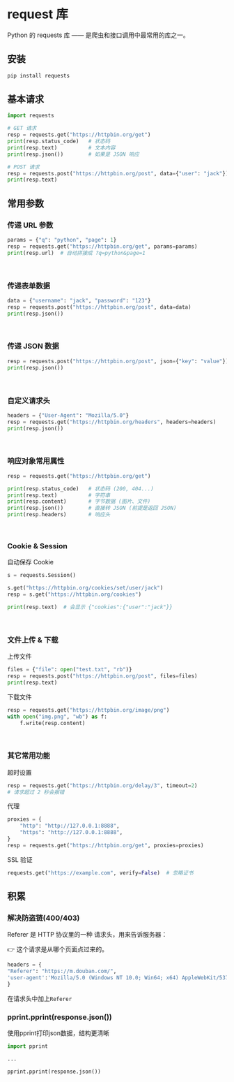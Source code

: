 # request 库  

Python 的 requests 库 —— 是爬虫和接口调用中最常用的库之一。  


## 安装  

```bash
pip install requests
```

## 基本请求

```py
import requests

# GET 请求
resp = requests.get("https://httpbin.org/get")
print(resp.status_code)   # 状态码
print(resp.text)          # 文本内容
print(resp.json())        # 如果是 JSON 响应
```

```py
# POST 请求
resp = requests.post("https://httpbin.org/post", data={"user": "jack"})
print(resp.text)
```

## 常用参数  

### 传递 URL 参数

```py
params = {"q": "python", "page": 1}
resp = requests.get("https://httpbin.org/get", params=params)
print(resp.url)  # 自动拼接成 ?q=python&page=1
```
<br>

### 传递表单数据  

```py
data = {"username": "jack", "password": "123"}
resp = requests.post("https://httpbin.org/post", data=data)
print(resp.json())
```
<br>

### 传递 JSON 数据  

```py
resp = requests.post("https://httpbin.org/post", json={"key": "value"})
print(resp.json())
```
<br>

### 自定义请求头

```py
headers = {"User-Agent": "Mozilla/5.0"}
resp = requests.get("https://httpbin.org/headers", headers=headers)
print(resp.json())
```
<br>

### 响应对象常用属性  

```py
resp = requests.get("https://httpbin.org/get")

print(resp.status_code)   # 状态码 (200, 404...)
print(resp.text)          # 字符串
print(resp.content)       # 字节数据 (图片、文件)
print(resp.json())        # 直接转 JSON (前提是返回 JSON)
print(resp.headers)       # 响应头
```
<br>

### Cookie & Session

自动保存 Cookie  

```py
s = requests.Session()

s.get("https://httpbin.org/cookies/set/user/jack")
resp = s.get("https://httpbin.org/cookies")

print(resp.text)  # 会显示 {"cookies":{"user":"jack"}}
```
<br>

### 文件上传 & 下载

上传文件  

```py
files = {"file": open("test.txt", "rb")}
resp = requests.post("https://httpbin.org/post", files=files)
print(resp.text)
```
下载文件  

```py
resp = requests.get("https://httpbin.org/image/png")
with open("img.png", "wb") as f:
    f.write(resp.content)
```
<br>

### 其它常用功能  

超时设置  

```py
resp = requests.get("https://httpbin.org/delay/3", timeout=2)
# 请求超过 2 秒会报错
```

代理  

```py
proxies = {
    "http": "http://127.0.0.1:8888",
    "https": "http://127.0.0.1:8888",
}
resp = requests.get("https://httpbin.org/get", proxies=proxies)
```

SSL 验证  

```py
requests.get("https://example.com", verify=False)  # 忽略证书
```

## 积累  

### 解决防盗链(400/403)

Referer 是 HTTP 协议里的一种 请求头，用来告诉服务器：  

👉 这个请求是从哪个页面点过来的。

```py
headers = {
"Referer": "https://m.douban.com/",
'user-agent':'Mozilla/5.0 (Windows NT 10.0; Win64; x64) AppleWebKit/537.36 (KHTML, like Gecko) Chrome/140.0.0.0 Safari/537.36'
}
```

在请求头中加上`Referer`

### pprint.pprint(response.json())

使用pprint打印json数据，结构更清晰  

```py
import pprint

...

pprint.pprint(response.json())
```



